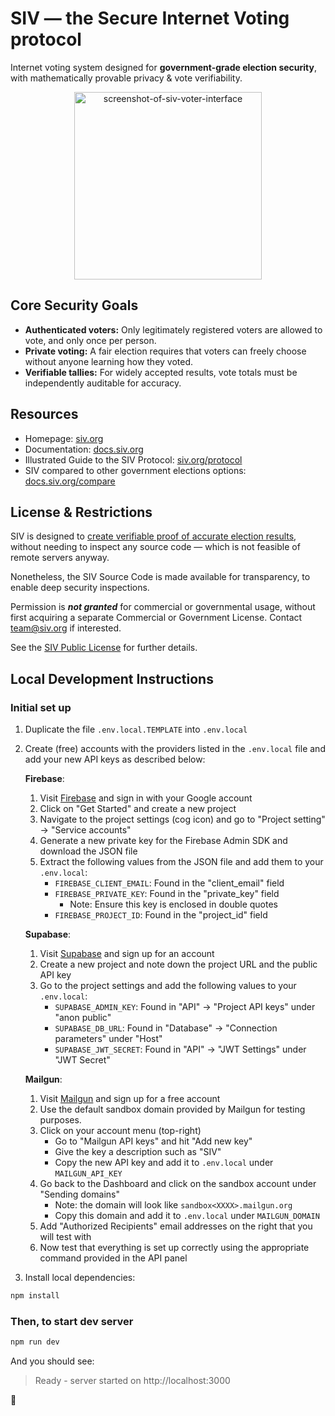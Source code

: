 # SIV — the Secure Internet Voting protocol

Internet voting system designed for **government-grade election security**, with mathematically provable privacy & vote verifiability.

<p align="center"><img alt="screenshot-of-siv-voter-interface" src="https://hack-siv-org.vercel.app/images-for-decon-2024/screenshot-of-siv-voter-interface.png" width="300px" /></p>

## Core Security Goals

- **Authenticated voters:** Only legitimately registered voters are allowed to vote, and only once per person.
- **Private voting:** A fair election requires that voters can freely choose without anyone learning how they voted.
- **Verifiable tallies:** For widely accepted results, vote totals must be independently auditable for accuracy.

## Resources

- Homepage: [siv.org](https://siv.org)
- Documentation: [docs.siv.org](https://docs.siv.org)
- Illustrated Guide to the SIV Protocol: [siv.org/protocol](https://siv.org/protocol)
- SIV compared to other government elections options: [docs.siv.org/compare](https://docs.siv.org/compare)

## License & Restrictions

SIV is designed to [create verifiable proof of accurate election results](https://docs.siv.org/verifiability), without needing to inspect any source code — which is not feasible of remote servers anyway.

Nonetheless, the SIV Source Code is made available for transparency, to enable deep security inspections.

Permission is **_not granted_** for commercial or governmental usage, without first acquiring a separate Commercial or Government License. Contact team@siv.org if interested.

See the [SIV Public License](/LICENSE) for further details.

## Local Development Instructions

### Initial set up

1. Duplicate the file `.env.local.TEMPLATE` into `.env.local`

2. Create (free) accounts with the providers listed in the `.env.local` file and add your new API keys as described below:

   **Firebase**:
      1. Visit [Firebase](https://firebase.google.com/) and sign in with your Google account
      2. Click on "Get Started" and create a new project
      3. Navigate to the project settings (cog icon) and go to "Project setting" -> "Service accounts"
      4. Generate a new private key for the Firebase Admin SDK and download the JSON file
      5. Extract the following values from the JSON file and add them to your `.env.local`:
         * `FIREBASE_CLIENT_EMAIL`: Found in the "client_email" field
         * `FIREBASE_PRIVATE_KEY`: Found in the "private_key" field
           * Note: Ensure this key is enclosed in double quotes
         * `FIREBASE_PROJECT_ID`: Found in the "project_id" field

   **Supabase**:
      1. Visit [Supabase](https://supabase.com/) and sign up for an account
      2. Create a new project and note down the project URL and the public API key
      3. Go to the project settings and add the following values to your `.env.local`:
         * `SUPABASE_ADMIN_KEY`: Found in "API" -> "Project API keys" under "anon public"
         * `SUPABASE_DB_URL`: Found in "Database" -> "Connection parameters" under "Host"
         * `SUPABASE_JWT_SECRET`: Found in "API" -> "JWT Settings" under "JWT Secret"

   **Mailgun**:
      1. Visit [Mailgun](https://mailgun.com/) and sign up for a free account
      2. Use the default sandbox domain provided by Mailgun for testing purposes.
      3. Click on your account menu (top-right)
         * Go to "Mailgun API keys" and hit "Add new key"
         * Give the key a description such as "SIV"
         * Copy the new API key and add it to `.env.local` under `MAILGUN_API_KEY`
      4. Go back to the Dashboard and click on the sandbox account under "Sending domains"
         * Note: the domain will look like `sandbox<XXXX>.mailgun.org`
         * Copy this domain and add it to `.env.local` under `MAILGUN_DOMAIN`
      5. Add "Authorized Recipients" email addresses on the right that you will test with
      6. Now test that everything is set up correctly using the appropriate command provided in the API panel

3. Install local dependencies:

```bash
npm install
```

### Then, to start dev server

```bash
npm run dev
```

And you should see:

> Ready - server started on http://localhost:3000

🎉
